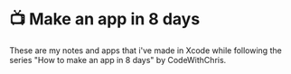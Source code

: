 # 📺 Make an app in 8 days

These are my notes and apps that i've made in Xcode while following the series "How to make an app in 8 days" by CodeWithChris.

